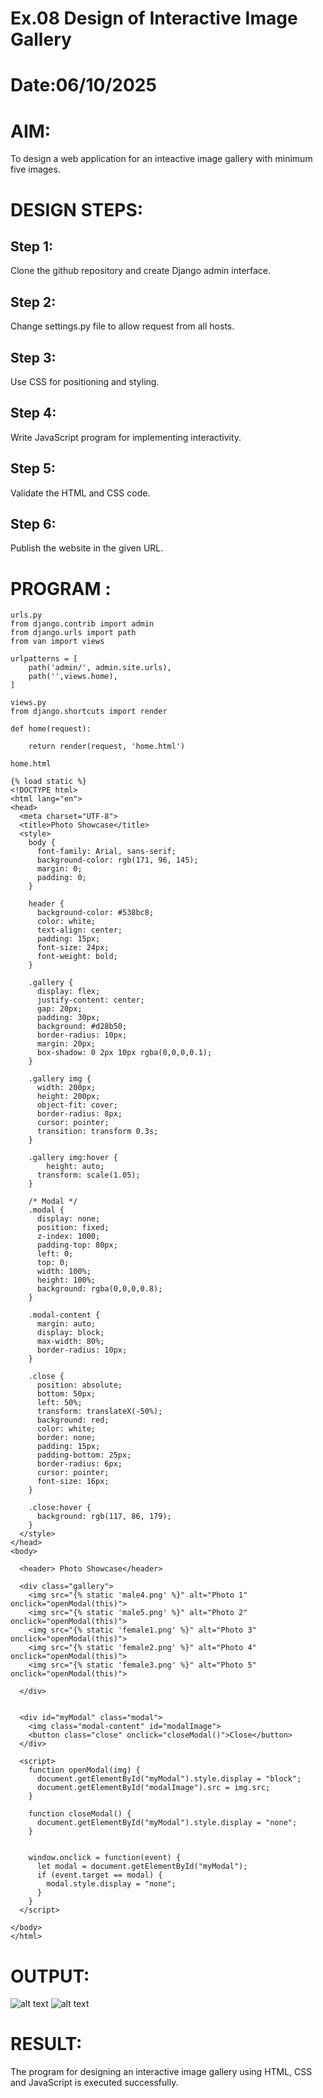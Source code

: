 # Ex.08 Design of Interactive Image Gallery
# Date:06/10/2025
# AIM:
To design a web application for an inteactive image gallery with minimum five images.

# DESIGN STEPS:
## Step 1:
Clone the github repository and create Django admin interface.

## Step 2:
Change settings.py file to allow request from all hosts.

## Step 3:
Use CSS for positioning and styling.

## Step 4:
Write JavaScript program for implementing interactivity.

## Step 5:
Validate the HTML and CSS code.

## Step 6:
Publish the website in the given URL.

# PROGRAM :
```
urls.py
from django.contrib import admin
from django.urls import path
from van import views

urlpatterns = [
    path('admin/', admin.site.urls),
    path('',views.home),
]

views.py
from django.shortcuts import render

def home(request):

    return render(request, 'home.html') 

home.html

{% load static %}
<!DOCTYPE html>
<html lang="en">
<head>
  <meta charset="UTF-8">
  <title>Photo Showcase</title>
  <style>
    body {
      font-family: Arial, sans-serif;
      background-color: rgb(171, 96, 145);
      margin: 0;
      padding: 0;
    }

    header {
      background-color: #538bc8;
      color: white;
      text-align: center;
      padding: 15px;
      font-size: 24px;
      font-weight: bold;
    }

    .gallery {
      display: flex;
      justify-content: center;
      gap: 20px;
      padding: 30px;
      background: #d28b50;
      border-radius: 10px;
      margin: 20px;
      box-shadow: 0 2px 10px rgba(0,0,0,0.1);
    }

    .gallery img {
      width: 200px;
      height: 200px;
      object-fit: cover;
      border-radius: 8px;
      cursor: pointer;
      transition: transform 0.3s;
    }

    .gallery img:hover {
        height: auto;
      transform: scale(1.05);
    }

    /* Modal */
    .modal {
      display: none;
      position: fixed;
      z-index: 1000;
      padding-top: 80px;
      left: 0;
      top: 0;
      width: 100%;
      height: 100%;
      background: rgba(0,0,0,0.8);
    }

    .modal-content {
      margin: auto;
      display: block;
      max-width: 80%;
      border-radius: 10px;
    }

    .close {
      position: absolute;
      bottom: 50px;
      left: 50%;
      transform: translateX(-50%);
      background: red;
      color: white;
      border: none;
      padding: 15px;
      padding-bottom: 25px;
      border-radius: 6px;
      cursor: pointer;
      font-size: 16px;
    }

    .close:hover {
      background: rgb(117, 86, 179);
    }
  </style>
</head>
<body>

  <header> Photo Showcase</header>

  <div class="gallery">
    <img src="{% static 'male4.png' %}" alt="Photo 1" onclick="openModal(this)">
    <img src="{% static 'male5.png' %}" alt="Photo 2" onclick="openModal(this)">
    <img src="{% static 'female1.png' %}" alt="Photo 3" onclick="openModal(this)">
    <img src="{% static 'female2.png' %}" alt="Photo 4" onclick="openModal(this)">
    <img src="{% static 'female3.png' %}" alt="Photo 5" onclick="openModal(this)">

  </div>

  
  <div id="myModal" class="modal">
    <img class="modal-content" id="modalImage">
    <button class="close" onclick="closeModal()">Close</button>
  </div>

  <script>
    function openModal(img) {
      document.getElementById("myModal").style.display = "block";
      document.getElementById("modalImage").src = img.src;
    }

    function closeModal() {
      document.getElementById("myModal").style.display = "none";
    }

    
    window.onclick = function(event) {
      let modal = document.getElementById("myModal");
      if (event.target == modal) {
        modal.style.display = "none";
      }
    }
  </script>

</body>
</html>

```
# OUTPUT:
![alt text](<Screenshot 2025-10-06 070946.png>)
![alt text](<Screenshot 2025-10-06 071000.png>)


# RESULT:
The program for designing an interactive image gallery using HTML, CSS and JavaScript is executed successfully.
